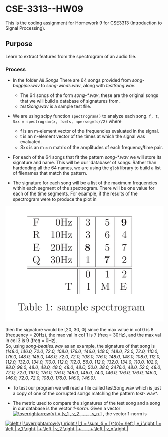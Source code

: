 # CSE-3313--HW09
This is the coding assignment for Homework 9 for CSE3313 (Introduction to Signal Processing). 


## Purpose
Learn to extract features from the spectrogram of an audio file.

### Process
* In the folder *All Songs* There are 64 songs provided from *song-bagpipe.wav* to *song-winds.wav*, along with *testSong.wav*. 
  - The 64 songs of the form *song-\*.wav*, these are the original songs that we will build a database of signatures from.
  - *testSong.wav* is a sample test file.
* We are using scipy function `spectrogram()` to analyze each song. `f, t, Sxx = spectrogram(x, fs=fs, nperseg=fs//2)` where
  - f is an m-element vector of the frequencies evaluated in the signal.
  - t is an n-element vector of the times at which the signal was evaluated.
  - Sxx is an m × n matrix of the amplitudes of each frequency/time pair.

* For each of the 64 songs that fit the pattern *song-\*.wav* we will store its signature and name. This will be our 'database' of songs. Rather than hardcoding all the 64 names, we are using the `glob` library to build a list of filenames that match the pattern.

* The signature for each song will be a list of the maximum frequencies within each segment of the spectrogram. There will be one value for each of the time segments. For example, if the results of the spectrogram were to produce the plot in  

![](https://github.com/ShameenShetty/CSE-3313--HW09/blob/master/Sample%20Spectrogram.png)  

then the signature would be [20, 30, 0] since the max value in col 0 is 8 (frequency = 20Hz), the max val in col 1 is 7 (freq = 30Hz), and the max val in col 3 is 9 (freq = 0Hz).  
So, using *song-beatles.wav* as an example, the signature of that song is *(148.0, 146.0, 72.0, 72.0, 108.0, 176.0, 146.0, 148.0, 148.0, 72.0, 72.0, 110.0, 176.0, 148.0, 148.0, 148.0, 72.0, 72.0, 108.0, 176.0, 148.0, 148.0, 108.0, 112.0, 112.0, 132.0, 134.0, 110.0, 112.0, 112.0, 56.0, 112.0, 132.0, 134.0, 110.0, 102.0, 98.0, 98.0, 48.0, 48.0, 48.0, 48.0, 48.0, 50.0, 38.0, 2476.0, 48.0, 52.0, 48.0, 72.0, 72.0, 110.0, 176.0, 176.0, 148.0, 146.0, 74.0, 146.0, 176.0, 176.0, 146.0, 146.0, 72.0, 72.0, 108.0, 176.0, 146.0, 146.0)*. 

* To test our program we will read a file called testSong.wav which is just a copy of one of the corrupted songs matching the pattern *test-*.wav*. 

* The metric used to compare the signatures of the test song and a song in our database is the vector *1-norm*. Given a vector <a href="https://www.codecogs.com/eqnedit.php?latex=\overrightarrow{v}&space;=&space;[v_1&space;,&space;v_2&space;,&space;.&space;.&space;.,&space;v_n&space;]" target="_blank"><img src="https://latex.codecogs.com/gif.latex?\overrightarrow{v}&space;=&space;[v_1&space;,&space;v_2&space;,&space;.&space;.&space;.,&space;v_n&space;]" title="\overrightarrow{v} = [v_1 , v_2 , . . ., v_n ]" /></a> , the vector 1-norm is 

<a href="https://www.codecogs.com/eqnedit.php?latex=\left&space;\|&space;\overrightarrow{v}&space;\right&space;\|_1&space;=&space;\sum_{i&space;=&space;1}^{n}=&space;\left&space;|&space;v_i&space;\right&space;|&space;=&space;\left&space;|&space;v_1&space;\right&space;|&space;&plus;&space;\left&space;|&space;v_2&space;\right&space;|&space;&plus;&space;.&space;.&space;.&space;&plus;&space;\left&space;|&space;v_n&space;\right&space;|" target="_blank"><img src="https://latex.codecogs.com/gif.latex?\left&space;\|&space;\overrightarrow{v}&space;\right&space;\|_1&space;=&space;\sum_{i&space;=&space;1}^{n}=&space;\left&space;|&space;v_i&space;\right&space;|&space;=&space;\left&space;|&space;v_1&space;\right&space;|&space;&plus;&space;\left&space;|&space;v_2&space;\right&space;|&space;&plus;&space;.&space;.&space;.&space;&plus;&space;\left&space;|&space;v_n&space;\right&space;|" title="\left \| \overrightarrow{v} \right \|_1 = \sum_{i = 1}^{n}= \left | v_i \right | = \left | v_1 \right | + \left | v_2 \right | + . . . + \left | v_n \right |" /></a>
